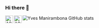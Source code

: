 ### Hi there 👋

 <img align="left" alt="ASW" width="25px" src="https://cdn.jsdelivr.net/gh/devicons/devicon@latest/icons/vscode/vscode-original.svg" />  <img align="left" alt="ASW" width="25px" src="https://cdn.jsdelivr.net/gh/devicons/devicon@latest/icons/c/c-original.svg" />

![Yves Manirambona GitHub stats](https://github-readme-stats.vercel.app/api?username=ZelGel&show_icons=true&theme=radical)
<!--
**ZelGel/ZelGel** is a ✨ _special_ ✨ repository because its `README.md` (this file) appears on your GitHub profile.

Here are some ideas to get you started:
![Anurag's GitHub stats](https://github-readme-stats.vercel.app/api?username=ZelGel&hide=contribs,prs)
- 🔭 I’m currently working on ...
- 🌱 I’m currently learning ...
- 👯 I’m looking to collaborate on ...
- 🤔 I’m looking for help with ...
- 💬 Ask me about ...
- 📫 How to reach me: ...
- 😄 Pronouns: ...
- ⚡ Fun fact: ...
-->
